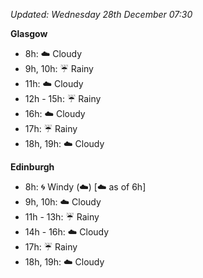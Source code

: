 *Updated: Wednesday 28th December 07:30*

**Glasgow**

* 8h: :cloud: Cloudy
* 9h, 10h: :umbrella: Rainy
* 11h: :cloud: Cloudy
* 12h - 15h: :umbrella: Rainy
* 16h: :cloud: Cloudy
* 17h: :umbrella: Rainy
* 18h, 19h: :cloud: Cloudy

**Edinburgh**

* 8h: :cyclone: Windy (:cloud:) [:cloud: as of 6h]
* 9h, 10h: :cloud: Cloudy
* 11h - 13h: :umbrella: Rainy
* 14h - 16h: :cloud: Cloudy
* 17h: :umbrella: Rainy
* 18h, 19h: :cloud: Cloudy
